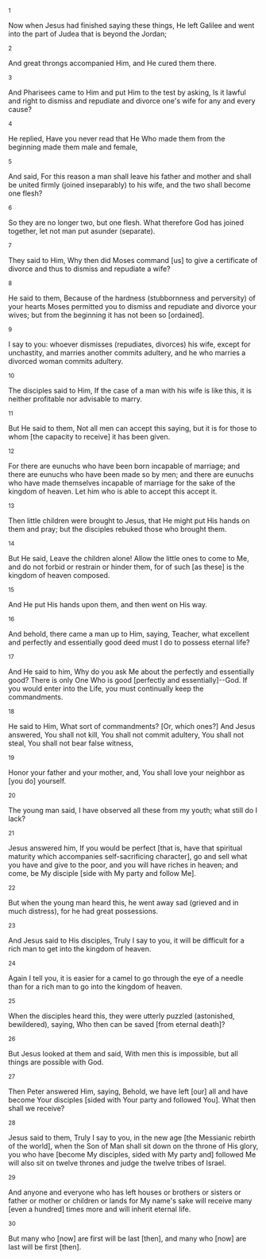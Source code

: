 <sup>1</sup> 

Now when Jesus had finished saying these things, He left Galilee and went into the part of Judea that is beyond the Jordan; 

<sup>2</sup> 

And great throngs accompanied Him, and He cured them there. 

<sup>3</sup> 

And Pharisees came to Him and put Him to the test by asking, Is it lawful and right to dismiss and repudiate and divorce one's wife for any and every cause? 

<sup>4</sup> 

He replied, Have you never read that He Who made them from the beginning made them male and female, 

<sup>5</sup> 

And said, For this reason a man shall leave his father and mother and shall be united firmly (joined inseparably) to his wife, and the two shall become one flesh? 

<sup>6</sup> 

So they are no longer two, but one flesh. What therefore God has joined together, let not man put asunder (separate). 

<sup>7</sup> 

They said to Him, Why then did Moses command [us] to give a certificate of divorce and thus to dismiss and repudiate a wife? 

<sup>8</sup> 

He said to them, Because of the hardness (stubbornness and perversity) of your hearts Moses permitted you to dismiss and repudiate and divorce your wives; but from the beginning it has not been so [ordained]. 

<sup>9</sup> 

I say to you: whoever dismisses (repudiates, divorces) his wife, except for unchastity, and marries another commits adultery, and he who marries a divorced woman commits adultery. 

<sup>10</sup> 

The disciples said to Him, If the case of a man with his wife is like this, it is neither profitable nor advisable to marry. 

<sup>11</sup> 

But He said to them, Not all men can accept this saying, but it is for those to whom [the capacity to receive] it has been given. 

<sup>12</sup> 

For there are eunuchs who have been born incapable of marriage; and there are eunuchs who have been made so by men; and there are eunuchs who have made themselves incapable of marriage for the sake of the kingdom of heaven. Let him who is able to accept this accept it. 

<sup>13</sup> 

Then little children were brought to Jesus, that He might put His hands on them and pray; but the disciples rebuked those who brought them. 

<sup>14</sup> 

But He said, Leave the children alone! Allow the little ones to come to Me, and do not forbid or restrain or hinder them, for of such [as these] is the kingdom of heaven composed. 

<sup>15</sup> 

And He put His hands upon them, and then went on His way. 

<sup>16</sup> 

And behold, there came a man up to Him, saying, Teacher, what excellent and perfectly and essentially good deed must I do to possess eternal life? 

<sup>17</sup> 

And He said to him, Why do you ask Me about the perfectly and essentially good? There is only One Who is good [perfectly and essentially]--God. If you would enter into the Life, you must continually keep the commandments. 

<sup>18</sup> 

He said to Him, What sort of commandments? [Or, which ones?] And Jesus answered, You shall not kill, You shall not commit adultery, You shall not steal, You shall not bear false witness, 

<sup>19</sup> 

Honor your father and your mother, and, You shall love your neighbor as [you do] yourself. 

<sup>20</sup> 

The young man said, I have observed all these from my youth; what still do I lack? 

<sup>21</sup> 

Jesus answered him, If you would be perfect [that is, have that spiritual maturity which accompanies self-sacrificing character], go and sell what you have and give to the poor, and you will have riches in heaven; and come, be My disciple [side with My party and follow Me]. 

<sup>22</sup> 

But when the young man heard this, he went away sad (grieved and in much distress), for he had great possessions. 

<sup>23</sup> 

And Jesus said to His disciples, Truly I say to you, it will be difficult for a rich man to get into the kingdom of heaven. 

<sup>24</sup> 

Again I tell you, it is easier for a camel to go through the eye of a needle than for a rich man to go into the kingdom of heaven. 

<sup>25</sup> 

When the disciples heard this, they were utterly puzzled (astonished, bewildered), saying, Who then can be saved [from eternal death]? 

<sup>26</sup> 

But Jesus looked at them and said, With men this is impossible, but all things are possible with God. 

<sup>27</sup> 

Then Peter answered Him, saying, Behold, we have left [our] all and have become Your disciples [sided with Your party and followed You]. What then shall we receive? 

<sup>28</sup> 

Jesus said to them, Truly I say to you, in the new age [the Messianic rebirth of the world], when the Son of Man shall sit down on the throne of His glory, you who have [become My disciples, sided with My party and] followed Me will also sit on twelve thrones and judge the twelve tribes of Israel. 

<sup>29</sup> 

And anyone and everyone who has left houses or brothers or sisters or father or mother or children or lands for My name's sake will receive many [even a hundred] times more and will inherit eternal life. 

<sup>30</sup> 

But many who [now] are first will be last [then], and many who [now] are last will be first [then].